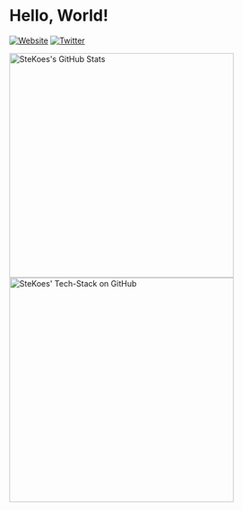 # Hello, World!

[![Website](https://img.shields.io/badge/Website-stekoe.de-informational?style=flat-square&logo=jekyll&logoColor=white)](https://stekoe.de)
[![Twitter](https://img.shields.io/badge/Twitter-s_koeninger-informational?style=flat-square&logo=twitter&logoColor=white)](https://www.twitter.com/s_koeninger/)

<a href="https://github.com/stekoe/stekoe">
  <img align="top" src="https://github-readme-stats-stekoe.vercel.app/api/top-langs/?username=stekoe&title_color=2aa889&text_color=99d1ce&icon_color=2bbc8a&bg_color=0c1014&layout=compact&theme=material-palenight" alt="SteKoes's GitHub Stats" width="400"/></a>
<a href="https://github.com/stekoe/stekoe">
  <img align="top" src="https://github-readme-stats-stekoe.vercel.app/api?username=stekoe&show_icons=true&hide_rank=true&include_all_commits=true&title_color=2aa889&text_color=99d1ce&icon_color=2bbc8a&bg_color=0c1014&show=reviews,discussions_started,discussions_answered,prs_merged,prs_merged_percentage" alt="SteKoes' Tech-Stack on GitHub" width="400"/></a>
